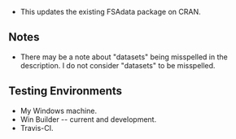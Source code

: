 * This updates the existing FSAdata package on CRAN.

## Notes
* There may be a note about "datasets" being misspelled in the description.  I do not consider "datasets" to be misspelled.

## Testing Environments
* My Windows machine.
* Win Builder -- current and development.
* Travis-CI.
